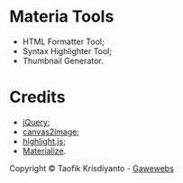 # Materia Tools
- HTML Formatter Tool;
- Syntax Highlighter Tool;
- Thumbnail Generator.

# Credits
- [jQuery](https://github.com/jquery/jquery);
- [canvas2image](https://github.com/hongru/canvas2image);
- [highlight.js](https://github.com/highlightjs/highlight.js);
- [Materialize](https://github.com/Dogfalo/materialize).

Copyright © Taofik Krisdiyanto - <a href="https://www.gawewebs.com/" target="_blank" alt="Gawewebs">Gawewebs</a>   
